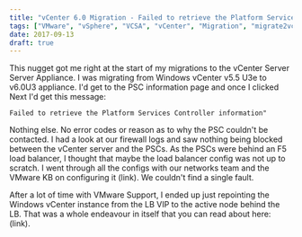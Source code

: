 ```yaml
---
title: "vCenter 6.0 Migration - Failed to retrieve the Platform Services Controller information"
tags: ["VMware", "vSphere", "VCSA", "vCenter", "Migration", "migrate2vcsa"]
date: 2017-09-13
draft: true
---
```


This nugget got me right at the start of my migrations to the vCenter Server Server Appliance. I was migrating from Windows vCenter v5.5 U3e to v6.0U3 appliance. I'd get to the PSC information page and once I clicked Next I'd get this message:

```
Failed to retrieve the Platform Services Controller information"
```

Nothing else. No error codes or reason as to why the PSC couldn't be contacted. I had a look at our firewall logs and saw nothing being blocked between the vCenter server and the PSCs. As the PSCs were behind an F5 load balancer, I thought that maybe the load balancer config was not up to scratch. I went through all the configs with our networks team and the VMware KB on configuring it (link). We couldn't find a single fault. 

After a lot of time with VMware Support, I ended up just repointing the Windows vCenter instance from the LB VIP to the active node behind the LB. That was a whole endeavour in itself that you can read about here: (link).


